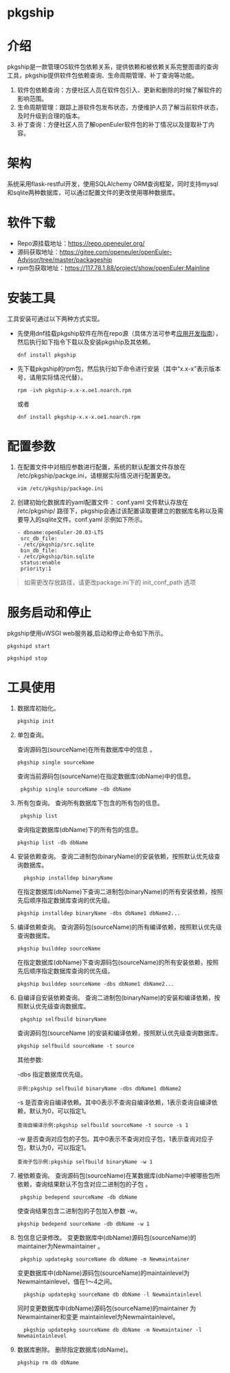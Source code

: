 pkgship
===

# 介绍
pkgship是一款管理OS软件包依赖关系，提供依赖和被依赖关系完整图谱的查询工具，pkgship提供软件包依赖查询、生命周期管理、补丁查询等功能。
1. 软件包依赖查询：方便社区人员在软件包引入、更新和删除的时候了解软件的影响范围。
2. 生命周期管理：跟踪上游软件包发布状态，方便维护人员了解当前软件状态，及时升级到合理的版本。
3. 补丁查询：方便社区人员了解openEuler软件包的补丁情况以及提取补丁内容。

# 架构
系统采用flask-restful开发，使用SQLAlchemy ORM查询框架，同时支持mysql和sqlite两种数据库，可以通过配置文件的更改使用哪种数据库。

# 软件下载
* Repo源挂载地址：https://repo.openeuler.org/
* 源码获取地址：https://gitee.com/openeuler/openEuler-Advisor/tree/master/packageship
* rpm包获取地址：https://117.78.1.88/project/show/openEuler:Mainline

# 安装工具
工具安装可通过以下两种方式实现。

* 先使用dnf挂载pkgship软件在所在repo源（具体方法可参考[应用开发指南](https://openeuler.org/zh/docs/20.03_LTS/docs/ApplicationDev/%E5%BC%80%E5%8F%91%E7%8E%AF%E5%A2%83%E5%87%86%E5%A4%87.html)），然后执行如下指令下载以及安装pkgship及其依赖。

    ```
    dnf install pkgship
    ```

* 先下载pkgship的rpm包，然后执行如下命令进行安装（其中“x.x-x”表示版本号，请用实际情况代替）。

    ```
    rpm -ivh pkgship-x.x-x.oe1.noarch.rpm
    ```

    或者

    ```
    dnf install pkgship-x.x-x.oe1.noarch.rpm
    ```

# 配置参数
1. 在配置文件中对相应参数进行配置，系统的默认配置文件存放在 /etc/pkgship/packge.ini，请根据实际情况进行配置更改。

    ```
    vim /etc/pkgship/package.ini
    ```

2. 创建初始化数据库的yaml配置文件：
    conf.yaml 文件默认存放在 /etc/pkgship/ 路径下，pkgship会通过该配置读取要建立的数据库名称以及需要导入的sqlite文件。conf.yaml 示例如下所示。

    ```
    - dbname:openEuler-20.03-LTS
     src_db_file:
    - /etc/pkgship/src.sqlite
     bin_db_file:
    - /etc/pkgship/bin.sqlite
     status:enable
     priority:1
    ```

> 如需更改存放路径，请更改package.ini下的 init_conf_path 选项


# 服务启动和停止
pkgship使用uWSGI web服务器,启动和停止命令如下所示。
```
pkgshipd start

pkgshipd stop
```
# 工具使用
1. 数据库初始化。

    ```
    pkgship init
    ```
    
2. 单包查询。

    查询源码包(sourceName)在所有数据库中的信息 。

    ```
    pkgship single sourceName
    ```

     查询当前源码包(sourceName)在指定数据库(dbName)中的信息。
    ```
     pkgship single sourceName -db dbName
    ```
    
3. 所有包查询。
    查询所有数据库下包含的所有包的信息。
    
    ```
     pkgship list
    ```

    查询指定数据库(dbName)下的所有包的信息。
    ```
    pkgship list -db dbName
    ```
    
4. 安装依赖查询。
    查询二进制包(binaryName)的安装依赖，按照默认优先级查询数据库。
    
    ```
      pkgship installdep binaryName
    ```

    在指定数据库(dbName)下查询二进制包(binaryName)的所有安装依赖，按照先后顺序指定数据库查询的优先级。
   ``` 
   pkgship installdep binaryName -dbs dbName1 dbName2...
   ```
   
5. 编译依赖查询。
    查询源码包(sourceName)的所有编译依赖，按照默认优先级查询数据库。
    
    ```
    pkgship builddep sourceName
    ```

   在指定数据库(dbName)下查询源码包(sourceName)的所有安装依赖，按照先后顺序指定数据库查询的优先级。
   ``` 
   pkgship builddep sourceName -dbs dbName1 dbName2...
   ```
   
6. 自编译自安装依赖查询。
    查询二进制包(binaryName)的安装和编译依赖，按照默认优先级查询数据库。
    
    ```
     pkgship selfbuild binaryName
    ```

     查询源码包(sourceName )的安装和编译依赖，按照默认优先级查询数据库。
     ``` 
     pkgship selfbuild sourceName -t source
     ```
     其他参数:

     -dbs 指定数据库优先级。

     ``` 
     示例:pkgship selfbuild binaryName -dbs dbName1 dbName2 
     ```
     -s 是否查询自编译依赖。其中0表示不查询自编译依赖，1表示查询自编译依赖，默认为0，可以指定1。
     
     ``` 
     查询自编译示例:pkgship selfbuild sourceName -t source -s 1
     ```
     -w 是否查询对应包的子包。其中0表示不查询对应子包，1表示查询对应子包，默认为0，可以指定1。
    
     ``` 
     查询子包示例:pkgship selfbuild binaryName -w 1
     ```
    
7. 被依赖查询。
    查询源码包(sourceName)在某数据库(dbName)中被哪些包所依赖，查询结果默认不包含对应二进制包的子包 。
    
    ```
     pkgship bedepend sourceName -db dbName
    ```

    使查询结果包含二进制包的子包加入参数 -w。
    ``` 
    pkgship bedepend sourceName -db dbName -w 1 
    ```
    
8. 包信息记录修改。
    变更数据库中(dbName)源码包(sourceName)的maintainer为Newmaintainer 。
    
    ```
     pkgship updatepkg sourceName db dbName -m Newmaintainer 
    ```

    变更数据库中(dbName)源码包(sourceName)的maintainlevel为Newmaintainlevel，值在1～4之间。
    
    ```
      pkgship updatepkg sourceName db dbName -l Newmaintainlevel 
    ```

    同时变更数据库中(dbName)源码包(sourceName)的maintainer 为Newmaintainer和变更  maintainlevel为Newmaintainlevel。
    
    ```
      pkgship updatepkg sourceName db dbName -m Newmaintainer -l   Newmaintainlevel
    ```
9. 数据库删除。
    删除指定数据库(dbName)。

    ```
    pkgship rm db dbName
    ```



